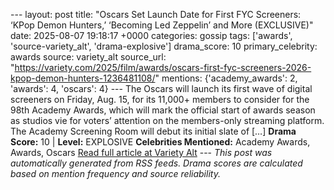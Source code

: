 --- layout: post title: "Oscars Set Launch Date for First FYC Screeners: ‘KPop Demon Hunters,’ ‘Becoming Led Zeppelin’ and More (EXCLUSIVE)" date: 2025-08-07 19:18:17 +0000 categories: gossip tags: ['awards', 'source-variety_alt', 'drama-explosive'] drama_score: 10 primary_celebrity: awards source: variety_alt source_url: "https://variety.com/2025/film/awards/oscars-first-fyc-screeners-2026-kpop-demon-hunters-1236481108/" mentions: {'academy_awards': 2, 'awards': 4, 'oscars': 4} --- The Oscars will launch its first wave of digital screeners on Friday, Aug. 15, for its 11,000+ members to consider for the 98th Academy Awards, which will mark the official start of awards season as studios vie for voters’ attention on the members-only streaming platform. The Academy Screening Room will debut its initial slate of […] **Drama Score:** 10 | **Level:** EXPLOSIVE **Celebrities Mentioned:** Academy Awards, Awards, Oscars [Read full article at Variety Alt](https://variety.com/2025/film/awards/oscars-first-fyc-screeners-2026-kpop-demon-hunters-1236481108/) --- *This post was automatically generated from RSS feeds. Drama scores are calculated based on mention frequency and source reliability.*